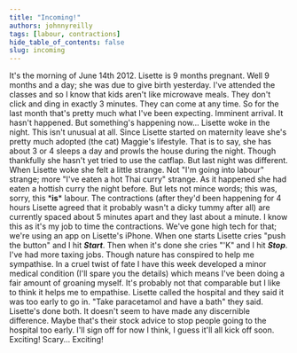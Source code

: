 ```yaml
---
title: "Incoming!"
authors: johnnyreilly
tags: [labour, contractions]
hide_table_of_contents: false
slug: incoming
---
```

It's the morning of June 14th 2012. Lisette is 9 months pregnant. Well 9 months and a day; she was due to give birth yesterday. I've attended the classes and so I know that kids aren't like microwave meals. They don't click and ding in exactly 3 minutes. They can come at any time. So for the last month that's pretty much what I've been expecting. Imminent arrival. It hasn't happened. But something's happening now... Lisette woke in the night. This isn't unusual at all. Since Lisette started on maternity leave she's pretty much adopted (the cat) Maggie's lifestyle. That is to say, she has about 3 or 4 sleeps a day and prowls the house during the night. Though thankfully she hasn't yet tried to use the catflap. But last night was different. When Lisette woke she felt a little strange. Not "I'm going into labour" strange; more "I've eaten a hot Thai curry" strange. As it happened she had eaten a hottish curry the night before. But lets not mince words; this was, sorry, this \***is**\* labour. The contractions (after they'd been happening for 4 hours Lisette agreed that it probably wasn't a dicky tummy after all) are currently spaced about 5 minutes apart and they last about a minute. I know this as it's my job to time the contractions. We've gone high tech for that; we're using an app on Lisette's iPhone. When one starts Lisette cries "push the button" and I hit ***Start***. Then when it's done she cries "'K" and I hit ***Stop***. I've had more taxing jobs. Though nature has conspired to help me sympathise. In a cruel twist of fate I have this week developed a minor medical condition (I'll spare you the details) which means I've been doing a fair amount of groaning myself. It's probably not that comparable but I like to think it helps me to empathise. Lisette called the hospital and they said it was too early to go in. "Take paracetamol and have a bath" they said. Lisette's done both. It doesn't seem to have made any discernible difference. Maybe that's their stock advice to stop people going to the hospital too early. I'll sign off for now I think, I guess it'll all kick off soon. Exciting! Scary... Exciting!
